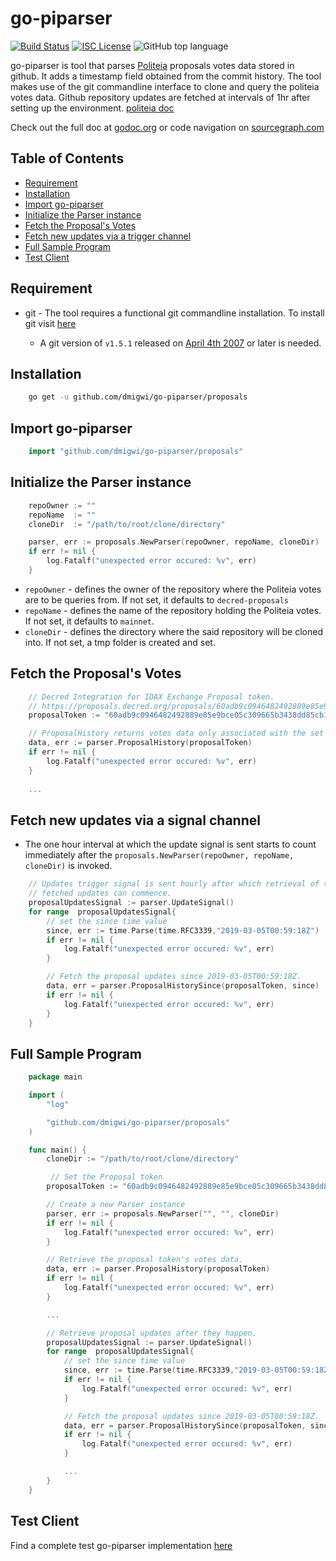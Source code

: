 # go-piparser
[![Build Status](https://travis-ci.org/dmigwi/go-piparser.svg?branch=master)](https://travis-ci.org/dmigwi/go-piparser)
[![ISC License](https://img.shields.io/badge/license-ISC-blue.svg)](http://copyfree.org)
![GitHub top language](https://img.shields.io/github/languages/top/dmigwi/go-piparser.svg?color=green&style=popout)

go-piparser is tool that parses [Politeia](https://proposals.decred.org) proposals votes data stored in github.
It adds a timestamp field obtained from the commit history. The tool makes use of the git commandline interface to clone 
and query the politeia votes data. Github repository updates are fetched at intervals of 1hr after setting up the
environment. [politeia doc](https://docs.decred.org/advanced/navigating-politeia-data/#voting-and-comment-data)

Check out the full doc at [godoc.org](https://godoc.org/github.com/dmigwi/go-piparser/proposals) or code navigation on [sourcegraph.com](https://sourcegraph.com/github.com/dmigwi/go-piparser/-/blob/proposals/parser.go)


## Table of Contents

- [Requirement](#requirement)
- [Installation](#installation)
- [Import go-piparser](#import-go-piparser)
- [Initialize the Parser instance](#initialize-the-parser-instance)
- [Fetch the Proposal's Votes](#fetch-the-proposal's-votes)
- [Fetch new updates via a trigger channel](#fetch-new-updates-via-a-trigger-channel)
- [Full Sample Program](#full-sample-program)
- [Test Client](#test-client)


## Requirement

- git -  The tool requires a functional git commandline installation.
To install git visit [here](https://git-scm.com/book/en/v2/Getting-Started-Installing-Git)

    - A git version of `v1.5.1` released on [April 4th 2007](https://github.com/git/git/releases/tag/v1.5.1) or later is needed.

## Installation

```bash
    go get -u github.com/dmigwi/go-piparser/proposals
```

## Import go-piparser

```go
    import "github.com/dmigwi/go-piparser/proposals"
```

## Initialize the Parser instance

```go
    repoOwner := ""
    repoName  := ""
    cloneDir  := "/path/to/root/clone/directory"

    parser, err := proposals.NewParser(repoOwner, repoName, cloneDir)
    if err != nil {
		log.Fatalf("unexpected error occured: %v", err)
    }
```

- `repoOwner` - defines the owner of the repository where the Politeia votes are to be queries from. If not set, it defaults to `decred-proposals`
- `repoName` - defines the name of the repository holding the Politeia votes. If not set, it defaults to `mainnet`.
- `cloneDir` - defines the directory where the said repository will be cloned into. If not set, a tmp folder is created and set.

## Fetch the Proposal's Votes

```go
    // Decred Integration for IDAX Exchange Proposal token. 
    // https://proposals.decred.org/proposals/60adb9c0946482492889e85e9bce05c309665b3438dd85cb1a837df31fbf57fb
    proposalToken := "60adb9c0946482492889e85e9bce05c309665b3438dd85cb1a837df31fbf57fb"

    // ProposalHistory returns votes data only associated with the set proposal token. 
    data, err := parser.ProposalHistory(proposalToken)
	if err != nil {
		log.Fatalf("unexpected error occured: %v", err)
    }
    
    ...
```

## Fetch new updates via a signal channel
- The one hour interval at which the update signal is sent starts to count immediately
after the `proposals.NewParser(repoOwner, repoName, cloneDir)` is invoked.

```go
    // Updates trigger signal is sent hourly after which retrieval of the newly
    // fetched updates can commence.
    proposalUpdatesSignal := parser.UpdateSignal()
    for range  proposalUpdatesSignal{
        // set the since time value
        since, err := time.Parse(time.RFC3339,"2019-03-05T00:59:18Z")
        if err != nil {
            log.Fatalf("unexpected error occured: %v", err)
        }

        // Fetch the proposal updates since 2019-03-05T00:59:18Z.
        data, err = parser.ProposalHistorySince(proposalToken, since)
        if err != nil {
            log.Fatalf("unexpected error occured: %v", err)
        }
    }
```

## Full Sample Program

```go 
    package main

    import (
        "log"

        "github.com/dmigwi/go-piparser/proposals"
    )

    func main() {
        cloneDir := "/path/to/root/clone/directory"

         // Set the Proposal token
        proposalToken := "60adb9c0946482492889e85e9bce05c309665b3438dd85cb1a837df31fbf57fb"

        // Create a new Parser instance
        parser, err := proposals.NewParser("", "", cloneDir)
        if err != nil {
            log.Fatalf("unexpected error occured: %v", err)
        }

        // Retrieve the proposal token's votes data.
        data, err := parser.ProposalHistory(proposalToken)
        if err != nil {
            log.Fatalf("unexpected error occured: %v", err)
        }

        ...

        // Retrieve proposal updates after they happen.
        proposalUpdatesSignal := parser.UpdateSignal()
        for range  proposalUpdatesSignal{
            // set the since time value
            since, err := time.Parse(time.RFC3339,"2019-03-05T00:59:18Z")
            if err != nil {
                log.Fatalf("unexpected error occured: %v", err)
            }

            // Fetch the proposal updates since 2019-03-05T00:59:18Z.
            data, err = parser.ProposalHistorySince(proposalToken, since)
            if err != nil {
                log.Fatalf("unexpected error occured: %v", err)
            }

            ...
        }
    }

```

## Test Client

Find a complete test go-piparser implementation [here](https://github.com/dmigwi/go-piparser/tree/master/testutil)